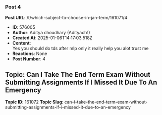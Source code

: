 ### Post 4
**Post URL**: /t/which-subject-to-choose-in-jan-term/161071/4
- **ID**: 576005
- **Author**: Aditya choudhary (Adityach1)
- **Created At**: 2025-01-06T14:17:03.518Z
- **Content**:  
  Yes you should do tds after mlp only it really help you alot trust me
- **Reactions**: None
- **Post Number**: 4

## Topic: Can I Take The End Term Exam Without Submitting Assignments If I Missed It Due To An Emergency
**Topic ID**: 161072
**Topic Slug**: can-i-take-the-end-term-exam-without-submitting-assignments-if-i-missed-it-due-to-an-emergency

